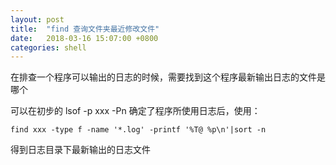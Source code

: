 ```yaml
---
layout: post
title:  "find 查询文件夹最近修改文件"
date:   2018-03-16 15:07:00 +0800
categories: shell
---
```


在排查一个程序可以输出的日志的时候，需要找到这个程序最新输出日志的文件是哪个

可以在初步的 lsof -p xxx -Pn 确定了程序所使用日志后，使用：

```
find xxx -type f -name '*.log' -printf '%T@ %p\n'|sort -n
```

得到日志目录下最新输出的日志文件
